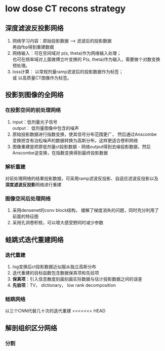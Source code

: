# low dose CT recons strategy
## 深度滤波反投影网络
1. 网络学习内容：原始投影数据 ——> 滤波后的投影数据   
      再由fbp得到重建数据
2. 网络输入：可在空间域对 p(s, theta)作为网络输入处理；  
   也可在频率域对上面做傅立叶变换的 P(s, theta)作为输入，需要做个对数变换预处理。
3. loss计算： 以常规剂量ramp滤波后的投影数据作为标签；  
      或 以高质量CT图像作为标签。  
## 投影到图像的全网络
### 在投影空间的前处理网络
1. input：低剂量光子信号  
   output： 低剂量图像中包含的噪声  
2. 原始投影数据进行指数变换，使其信号分布范围更广， 然后通过Anscombe变换把含有泊松噪声的数据转换为高斯分布，这样更适合卷积网络
3. 图像重建是把原低剂量ct投影数据 - 网络output得到去噪投影数据，然后Anscombe逆变换，在指数变换得到最终投影数据
### 解析重建
  对前处理网络的结果投影数据，可采用ramp滤波反投影、自适应滤波反投影以及**深度滤波反投影**网络进行重建
### 图像空间后处理网络
1. 采用densenet的conv block结构， 缓解了梯度消失的问题，同时充分利用了前面的特征图
2. 采用孔洞卷积核，可以增大感受野同时减少参数
## 蛙跳式迭代重建网络
### 迭代重建
1. log变换后ct投影数据近似服从独立高斯分布
2. 迭代重建的目标函数包含数据保真项和先验项
3. **保真项**：引入信息散度刻画刻画实际数据与估计投影数据之间的误差
4. **先验项**：TV， dictionary， low rank decomposition
### 蛙跳网络
以三个CNN代替几十次的迭代重建
<<<<<<< HEAD
## 解剖组织区分网络
### 分割

